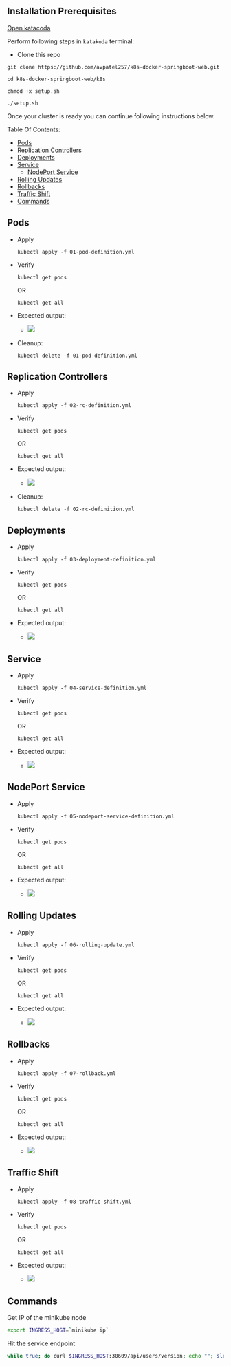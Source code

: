 Installation Prerequisites
---
[Open katacoda](https://www.katacoda.com/courses/kubernetes/launch-single-node-cluster)

Perform following steps in `katakoda` terminal:


- Clone this repo
```
git clone https://github.com/avpatel257/k8s-docker-springboot-web.git

```

```
cd k8s-docker-springboot-web/k8s

chmod +x setup.sh

./setup.sh
```


Once your cluster is ready you can continue following instructions below.

Table Of Contents:
* [Pods](#Pods)
* [Replication Controllers](#Replication-Controllers)
* [Deployments](#Deployments)
* [Service](#Service)
    * [NodePort Service](#NodePort-Service)
* [Rolling Updates](#Rolling-Updates)
* [Rollbacks](#Rollbacks)
* [Traffic Shift](#Traffic-Shift)
* [Commands](#Commands)


Pods
---
- Apply
    ```
    kubectl apply -f 01-pod-definition.yml
    ```

- Verify
    ```
    kubectl get pods
    ```
    OR
    ```
    kubectl get all
    ```

- Expected output:
    - ![](images/01.gif)



- Cleanup:
    ```
    kubectl delete -f 01-pod-definition.yml
    ```
Replication Controllers
---
- Apply
    ```
    kubectl apply -f 02-rc-definition.yml
    ```

- Verify
    ```
    kubectl get pods
    ```
    OR
    ```
    kubectl get all
    ```

- Expected output:
    - ![](images/02.gif)



- Cleanup:
    ```
    kubectl delete -f 02-rc-definition.yml
    ```

Deployments
---
- Apply
    ```
    kubectl apply -f 03-deployment-definition.yml
    ```

- Verify
    ```
    kubectl get pods
    ```
    OR
    ```
    kubectl get all
    ```

- Expected output:
    - ![](images/03.gif)



Service
---
- Apply
    ```
    kubectl apply -f 04-service-definition.yml
    ```

- Verify
    ```
    kubectl get pods
    ```
    OR
    ```
    kubectl get all
    ```

- Expected output:
    - ![](images/04.gif)


NodePort Service
---
- Apply
    ```
    kubectl apply -f 05-nodeport-service-definition.yml
    ```

- Verify
    ```
    kubectl get pods
    ```
    OR
    ```
    kubectl get all
    ```

- Expected output:
    - ![](images/05.gif)



Rolling Updates
---
- Apply
    ```
    kubectl apply -f 06-rolling-update.yml
    ```

- Verify
    ```
    kubectl get pods
    ```
    OR
    ```
    kubectl get all
    ```

- Expected output:
    - ![](images/06.gif)


Rollbacks
---
- Apply
    ```
    kubectl apply -f 07-rollback.yml
    ```

- Verify
    ```
    kubectl get pods
    ```
    OR
    ```
    kubectl get all
    ```

- Expected output:
    - ![](images/07.gif)


Traffic Shift
---
- Apply
    ```
    kubectl apply -f 08-traffic-shift.yml
    ```

- Verify
    ```
    kubectl get pods
    ```
    OR
    ```
    kubectl get all
    ```

- Expected output:
    - ![](images/08.gif)

Commands
---
Get IP of the minikube node

```sh
export INGRESS_HOST=`minikube ip`
```

Hit the service endpoint
```sh
while true; do curl $INGRESS_HOST:30609/api/users/version; echo ""; sleep .5; done    
```
